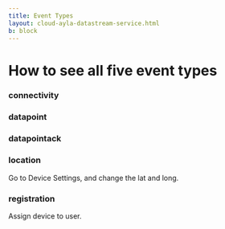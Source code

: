 ```yaml
---
title: Event Types
layout: cloud-ayla-datastream-service.html
b: block
---
```


# How to see all five event types

### connectivity

### datapoint

### datapointack

### location

Go to Device Settings, and change the lat and long.

### registration

Assign device to user.
